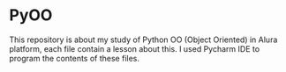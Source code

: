 # PyOO
This repository is about my study of Python OO (Object Oriented) in Alura platform, each file contain a lesson about this.
I used Pycharm IDE to program the contents of these files.
